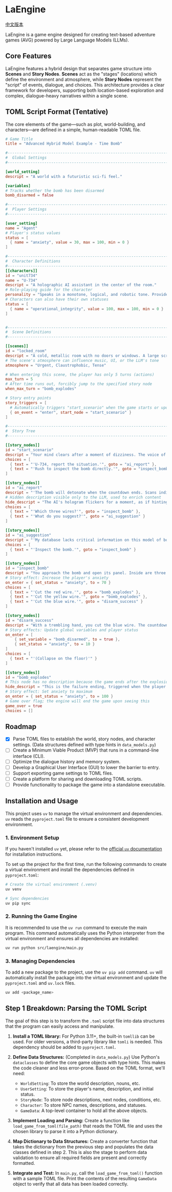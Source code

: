 # LaEngine

[中文版本](./README_zh.md)

LaEngine is a game engine designed for creating text-based adventure games (AVG) powered by Large Language Models (LLMs).

## Core Features

LaEngine features a hybrid design that separates game structure into **Scenes** and **Story Nodes**. **Scenes** act as the "stages" (locations) which define the environment and atmosphere, while **Story Nodes** represent the "script" of events, dialogue, and choices. This architecture provides a clear framework for developers, supporting both location-based exploration and complex, dialogue-heavy narratives within a single scene.

## TOML Script Format (Tentative)

The core elements of the game—such as plot, world-building, and characters—are defined in a simple, human-readable TOML file.

```toml
# Game Title
title = "Advanced Hybrid Model Example - Time Bomb"

#------------------------------------------------------------------------------
#  Global Settings
#------------------------------------------------------------------------------

[world_setting]
descript = "A world with a futuristic sci-fi feel."

[variables]
# Tracks whether the bomb has been disarmed
bomb_disarmed = false

#------------------------------------------------------------------------------
#  Player Settings
#------------------------------------------------------------------------------

[user_setting]
name = "Agent"
# Player's status values
status = [
  { name = "anxiety", value = 30, max = 100, min = 0 }
]

#------------------------------------------------------------------------------
#  Character Definitions
#------------------------------------------------------------------------------
[[characters]]
id = "unit734"
name = "U-734"
descript = "A holographic AI assistant in the center of the room."
# Role-playing guide for the character
personality = "Speaks in a monotone, logical, and robotic tone. Provides data but no emotional support. Repeats key instructions when the situation is critical."
# Characters can also have their own statuses
status = [
  { name = "operational_integrity", value = 100, max = 100, min = 0 }
]


#------------------------------------------------------------------------------
#  Scene Definitions
#------------------------------------------------------------------------------

[[scenes]]
id = "locked_room"
descript = "A cold, metallic room with no doors or windows. A large screen on the wall displays an ominous red countdown."
# The scene's atmosphere can influence music, UI, or the LLM's tone
atmosphere = "Urgent, Claustrophobic, Tense"

# When entering this scene, the player has only 5 turns (actions)
max_turn = 5
# After time runs out, forcibly jump to the specified story node
when_max_turn = "bomb_explodes"

# Story entry points
story_triggers = [
  # Automatically triggers "start_scenario" when the game starts or upon entering this room
  { on_event = "enter", start_node = "start_scenario" }
]

#------------------------------------------------------------------------------
#  Story Tree
#------------------------------------------------------------------------------

[[story_nodes]]
id = "start_scenario"
descript = "Your mind clears after a moment of dizziness. The voice of AI U-734 sounds: 'Agent, welcome back. Situation analysis: An active bomb has been detected. Immediate action is advised.'"
choices = [
  { text = "'U-734, report the situation.'", goto = "ai_report" },
  { text = "'Rush to inspect the bomb directly.'", goto = "inspect_bomb" }
]

[[story_nodes]]
id = "ai_report"
descript = "'The bomb will detonate when the countdown ends. Scans indicate that disarming requires cutting one of three wires. A wrong choice will lead to immediate detonation.'"
# Hidden description visible only to the LLM, used to enrich content
hide_descript = "The AI's hologram flickers for a moment, as if hinting at information not explicitly stated."
choices = [
  { text = "'Which three wires?'", goto = "inspect_bomb" },
  { text = "'What do you suggest?'", goto = "ai_suggestion" }
]

[[story_nodes]]
id = "ai_suggestion"
descript = "'My database lacks critical information on this model of bomb. However, thermal scans show the blue wire's temperature is slightly higher than the other two.'"
choices = [
  { text = "'Inspect the bomb.'", goto = "inspect_bomb" }
]

[[story_nodes]]
id = "inspect_bomb"
descript = "You approach the bomb and open its panel. Inside are three wires: red, yellow, and blue. You must make a choice."
# Story effect: Increase the player's anxiety
on_enter = { set_status = "anxiety", to = 70 }
choices = [
  { text = "'Cut the red wire.'", goto = "bomb_explodes" },
  { text = "'Cut the yellow wire.'", goto = "bomb_explodes" },
  { text = "'Cut the blue wire.'", goto = "disarm_success" }
]

[[story_nodes]]
id = "disarm_success"
descript = "With a trembling hand, you cut the blue wire. The countdown stops. U-734's voice sounds: 'Threat neutralized. Well done, Agent.'"
# Story effects: Update global variables and player status
on_enter = [
    { set_variable = "bomb_disarmed", to = true },
    { set_status = "anxiety", to = 10 }
]
choices = [
  { text = "'(Collapse on the floor)'" }
]

[[story_nodes]]
id = "bomb_explodes"
# This node has no description because the game ends after the explosion
hide_descript = "This is the failure ending, triggered when the player makes a wrong choice or runs out of time."
# Story effect: Set anxiety to maximum
on_enter = { set_status = "anxiety", to = 100 }
# Game over flag; the engine will end the game upon seeing this
game_over = true
choices = []
```

## Roadmap

- [x] Parse TOML files to establish the world, story nodes, and character settings. (Data structures defined with type hints in `data_models.py`)
- [ ] Create a Minimum Viable Product (MVP) that runs in a command-line interface (CLI).
- [ ] Optimize the dialogue history and memory system.
- [ ] Develop a Graphical User Interface (GUI) to lower the barrier to entry.
- [ ] Support exporting game settings to TOML files.
- [ ] Create a platform for sharing and downloading TOML scripts.
- [ ] Provide functionality to package the game into a standalone executable.

## Installation and Usage

This project uses `uv` to manage the virtual environment and dependencies. `uv` reads the `pyproject.toml` file to ensure a consistent development environment.

### 1. Environment Setup

If you haven't installed `uv` yet, please refer to the [official `uv` documentation](https://github.com/astral-sh/uv) for installation instructions.

To set up the project for the first time, run the following commands to create a virtual environment and install the dependencies defined in `pyproject.toml`:

```bash
# Create the virtual environment (.venv)
uv venv

# Sync dependencies
uv pip sync
```

### 2. Running the Game Engine

It is recommended to use the `uv run` command to execute the main program. This command automatically uses the Python interpreter from the virtual environment and ensures all dependencies are installed:

```bash
uv run python src/laengine/main.py
```

### 3. Managing Dependencies

To add a new package to the project, use the `uv pip add` command. `uv` will automatically install the package into the virtual environment and update the `pyproject.toml` and `uv.lock` files.

```bash
uv add <package_name>
```

## Step 1 Breakdown: Parsing the TOML Script

The goal of this step is to transform the `.toml` script file into data structures that the program can easily access and manipulate.

1.  **Install a TOML library:** For Python 3.11+, the built-in `tomllib` can be used. For older versions, a third-party library like `tomli` is needed. This dependency should be added to `pyproject.toml`.

2.  **Define Data Structures:** (Completed in `data_models.py`) Use Python's `dataclasses` to define the core game objects with type hints. This makes the code cleaner and less error-prone. Based on the TOML format, we'll need:
    *   `WorldSetting`: To store the world description, nouns, etc.
    *   `UserSetting`: To store the player's name, description, and initial status.
    *   `StoryNode`: To store node descriptions, next nodes, conditions, etc.
    *   `Character`: To store NPC names, descriptions, and statuses.
    *   `GameData`: A top-level container to hold all the above objects.

3.  **Implement Loading and Parsing:** Create a function like `load_game_from_toml(file_path)` that reads the TOML file and uses the chosen library to parse it into a Python dictionary.

4.  **Map Dictionary to Data Structures:** Create a converter function that takes the dictionary from the previous step and populates the data classes defined in step 2. This is also the stage to perform data validation to ensure all required fields are present and correctly formatted.

5.  **Integrate and Test:** In `main.py`, call the `load_game_from_toml()` function with a sample TOML file. Print the contents of the resulting `GameData` object to verify that all data has been loaded correctly.
